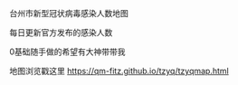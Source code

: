 台州市新型冠状病毒感染人数地图

每日更新官方发布的感染人数

0基础随手做的希望有大神带带我

地图浏览戳这里 https://qm-fitz.github.io/tzyq/tzyqmap.html

